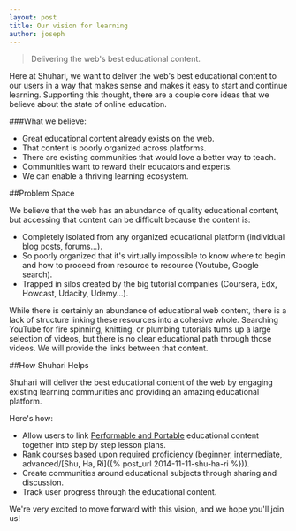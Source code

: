 ```yaml
---
layout: post
title: Our vision for learning
author: joseph
---
```


> Delivering the web's best educational content.

Here at Shuhari, we want to deliver the web's best educational content to our users in a way that makes sense and makes it easy to start and continue learning. Supporting this thought, there are a couple core ideas that we believe about the state of online education. 

###What we believe:

- Great educational content already exists on the web.
- That content is poorly organized across platforms.
- There are existing communities that would love a better way to teach.
- Communities want to reward their educators and experts. 
- We can enable a thriving learning ecosystem.


##Problem Space

We believe that the web has an abundance of quality educational content, but accessing that content can be difficult because the content is:

- Completely isolated from any organized educational platform (individual blog posts, forums...).
- So poorly organized that it's virtually impossible to know where to begin and how to proceed from resource to resource (Youtube, Google search).
- Trapped in silos created by the big tutorial companies (Coursera, Edx, Howcast, Udacity, Udemy...).

While there is certainly an abundance of educational web content, there is a lack of structure linking these resources into a cohesive whole. Searching YouTube for fire spinning, knitting, or plumbing tutorials turns up a large selection of videos, but there is no clear educational path through those videos. We will provide the links between that content.


##How Shuhari Helps

Shuhari will deliver the best educational content of the web by engaging existing learning communities and providing an amazing educational platform.

Here's how:

- Allow users to link [Performable and Portable](http://learncapital.com/education-vs-information/) educational content together into step by step lesson plans.
- Rank courses based upon required proficiency (beginner, intermediate, advanced/[Shu, Ha, Ri]({% post_url 2014-11-11-shu-ha-ri %})).
- Create communities around educational subjects through sharing and discussion.
- Track user progress through the educational content.

We're very excited to move forward with this vision, and we hope you'll join us!